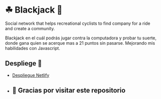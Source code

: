 # ☘ Blackjack 💸

Social network that helps recreational cyclists to find company for a ride and create a community.

Blackjack en el cuál podrás jugar contra la computadora y probar tu suerte, donde gana quien se acerque mas a 21 puntos sin pasarse. Mejorando mis habilidades con Javascript.

## Despliege 🚀

* [Despliegue Netlify](https://grand-babka-48e26c.netlify.app/)

* ## 👋 Gracias por visitar este repositorio
